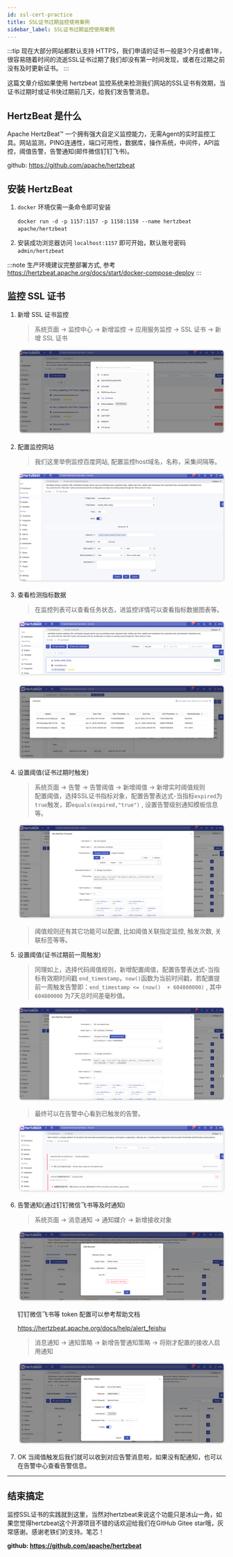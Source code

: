 ```yaml
---
id: ssl-cert-practice
title: SSL证书过期监控使用案例
sidebar_label: SSL证书过期监控使用案例
---
```


:::tip
现在大部分网站都默认支持 HTTPS，我们申请的证书一般是3个月或者1年，很容易随着时间的流逝SSL证书过期了我们却没有第一时间发现，或者在过期之前没有及时更新证书。
:::

这篇文章介绍如果使用 hertzbeat 监控系统来检测我们网站的SSL证书有效期，当证书过期时或证书快过期前几天，给我们发告警消息。

## HertzBeat 是什么

Apache HertzBeat™ 一个拥有强大自定义监控能力，无需Agent的实时监控工具。网站监测，PING连通性，端口可用性，数据库，操作系统，中间件，API监控，阈值告警，告警通知(邮件微信钉钉飞书)。

github: <https://github.com/apache/hertzbeat>

## 安装 HertzBeat

1. `docker` 环境仅需一条命令即可安装

   `docker run -d -p 1157:1157 -p 1158:1158 --name hertzbeat apache/hertzbeat`

2. 安装成功浏览器访问 `localhost:1157` 即可开始，默认账号密码 `admin/hertzbeat`

:::note
生产环境建议完整部署方式, 参考 <https://hertzbeat.apache.org/docs/start/docker-compose-deploy>
:::

## 监控 SSL 证书

1. 新增 SSL 证书监控

   > 系统页面 -> 监控中心 -> 新增监控 -> 应用服务监控 -> SSL 证书 -> 新增 SSL 证书

   ![HertzBeat](/img/docs/start/ssl_1.png)

2. 配置监控网站

   > 我们这里举例监控百度网站, 配置监控host域名，名称，采集间隔等。

   ![HertzBeat](/img/docs/start/ssl_2.png)

3. 查看检测指标数据

   > 在监控列表可以查看任务状态，进监控详情可以查看指标数据图表等。

   ![HertzBeat](/img/docs/start/ssl_3.png)

   ![HertzBeat](/img/docs/start/ssl_4.png)

4. 设置阈值(证书过期时触发)

   > 系统页面 -> 告警 -> 告警阈值 -> 新增阈值 -> 新增实时阈值规则  
   > 配置阈值，选择SSL证书指标对象，配置告警表达式-当指标`expired`为`true`触发，即`equals(expired,"true")` , 设置告警级别通知模板信息等。

   ![HertzBeat](/img/docs/start/ssl_5.png)

   > 阈值规则还有其它功能可以配置, 比如阈值关联指定监控, 触发次数, 关联标签等等。

5. 设置阈值(证书过期前一周触发)

   > 同理如上，选择代码阈值规则，新增配置阈值，配置告警表达式-当指标有效期时间戳 `end_timestamp`，`now()`函数为当前时间戳，若配置提前一周触发告警即：`end_timestamp <= (now()  + 604800000)` , 其中 `604800000` 为7天总时间差毫秒值。

   ![HertzBeat](/img/docs/start/ssl_6.png)

   > 最终可以在告警中心看到已触发的告警。

   ![HertzBeat](/img/docs/start/ssl_7.png)

6. 告警通知(通过钉钉微信飞书等及时通知)

   > 系统页面 -> 消息通知 -> 通知媒介 -> 新增接收对象

   ![HertzBeat](/img/docs/start/notice_receiver_1.png)

   钉钉微信飞书等 token 配置可以参考帮助文档

   <https://hertzbeat.apache.org/docs/help/alert_feishu>

   > 消息通知 -> 通知策略 -> 新增告警通知策略 -> 将刚才配置的接收人启用通知

   ![HertzBeat](/img/docs/start/notice_policy_1.png)

7. OK 当阈值触发后我们就可以收到对应告警消息啦，如果没有配通知，也可以在告警中心查看告警信息。

----  

## 结束搞定

监控SSL证书的实践就到这里，当然对hertzbeat来说这个功能只是冰山一角，如果您觉得hertzbeat这个开源项目不错的话欢迎给我们在GitHub Gitee star哦，灰常感谢。感谢老铁们的支持。笔芯！

**github: <https://github.com/apache/hertzbeat>**
